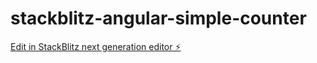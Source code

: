 # stackblitz-angular-simple-counter

[Edit in StackBlitz next generation editor ⚡️](https://stackblitz.com/~/github.com/zeekrey/stackblitz-angular-simple-counter)
